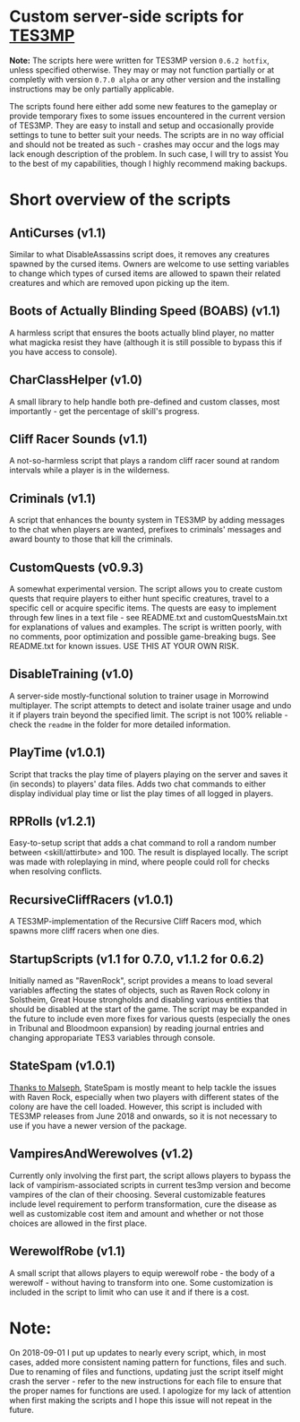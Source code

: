 # Custom server-side scripts for [TES3MP](https://tes3mp.com/)
**Note:** The scripts here were written for TES3MP version `0.6.2 hotfix`, unless specified otherwise. They may or may not function partially or at completly with version `0.7.0 alpha` or any other version and the installing instructions may be only partially applicable.

The scripts found here either add some new features to the gameplay or provide temporary fixes to some issues encountered in the current version of TES3MP. They are easy to install and setup and occasionally provide settings to tune to better suit your needs.
The scripts are in no way official and should not be treated as such - crashes may occur and the logs may lack enough description of the problem. In such case, I will try to assist You to the best of my capabilities, though I highly recommend making backups.

# Short overview of the scripts

## AntiCurses (v1.1)
Similar to what DisableAssassins script does, it removes any creatures spawned by the cursed items. Owners are welcome to use setting variables to change which types of cursed items are allowed to spawn their related creatures and which are removed upon picking up the item.

## Boots of Actually Blinding Speed (BOABS) (v1.1)
A harmless script that ensures the boots actually blind player, no matter what magicka resist they have (although it is still possible to bypass this if you have access to console).

## CharClassHelper (v1.0)
A small library to help handle both pre-defined and custom classes, most importantly - get the percentage of skill's progress.

## Cliff Racer Sounds (v1.1)
A not-so-harmless script that plays a random cliff racer sound at random intervals while a player is in the wilderness.

## Criminals (v1.1)
A script that enhances the bounty system in TES3MP by adding messages to the chat when players are wanted, prefixes to criminals' messages and award bounty to those that kill the criminals.

## CustomQuests (v0.9.3)
A somewhat experimental version. The script allows you to create custom quests that require players to either hunt specific creatures, travel to a specific cell or acquire specific items. The quests are easy to implement through few lines in a text file - see README.txt and customQuestsMain.txt for explanations of values and examples. The script is written poorly, with no comments, poor optimization and possible game-breaking bugs. See README.txt for known issues. USE THIS AT YOUR OWN RISK.

## DisableTraining (v1.0)
A server-side mostly-functional solution to trainer usage in Morrowind multiplayer. The script attempts to detect and isolate trainer usage and undo it if players train beyond the specified limit. The script is not 100% reliable - check the `readme` in the folder for more detailed information.

## PlayTime (v1.0.1)
Script that tracks the play time of players playing on the server and saves it (in seconds) to players' data files. Adds two chat commands to either display individual play time or list the play times of all logged in players.

## RPRolls (v1.2.1)
Easy-to-setup script that adds a chat command to roll a random number between <skill/attirbute> and 100. The result is displayed locally. The script was made with roleplaying in mind, where people could roll for checks when resolving conflicts.

## RecursiveCliffRacers (v1.0.1)
A TES3MP-implementation of the Recursive Cliff Racers mod, which spawns more cliff racers when one dies.
  
## StartupScripts (v1.1 for 0.7.0, v1.1.2 for 0.6.2)
Initially named as "RavenRock", script provides a means to load several variables affecting the states of objects, such as Raven Rock colony in Solstheim, Great House strongholds and disabling various entities that should be disabled at the start of the game. The script may be expanded in the future to include even more fixes for various quests (especially the ones in Tribunal and Bloodmoon expansion) by reading journal entries and changing appropariate TES3 variables through console.

## StateSpam (v1.0.1)
[Thanks to Malseph](https://github.com/Malseph/Mal-s-Public-Server-Scripts-for-Tes3MP/blob/master/Console%20state%20spam%20prevention.lua), StateSpam is mostly meant to help tackle the issues with Raven Rock, especially when two players with different states of the colony are have the cell loaded. However, this script is included with TES3MP releases from June 2018 and onwards, so it is not necessary to use if you have a newer version of the package.

## VampiresAndWerewolves (v1.2)
Currently only involving the first part, the script allows players to bypass the lack of vampirism-associated scripts in current tes3mp version and become vampires of the clan of their choosing. Several customizable features include level requirement to perform transformation, cure the disease as well as customizable cost item and amount and whether or not those choices are allowed in the first place.

## WerewolfRobe (v1.1)
A small script that allows players to equip werewolf robe - the body of a werewolf - without having to transform into one. Some customization is included in the script to limit who can use it and if there is a cost.

# Note:
On 2018-09-01 I put up updates to nearly every script, which, in most cases, added more consistent naming pattern for functions, files and such. Due to renaming of files and functions, updating just the script itself might crash the server - refer to the new instructions for each file to ensure that the proper names for functions are used. I apologize for my lack of attention when first making the scripts and I hope this issue will not repeat in the future.
